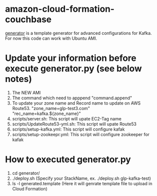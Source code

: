 # amazon-cloud-formation-couchbase

[generator](generator) is a template generator for advanced configurations for Kafka. For now this code can work with Ubuntu AMI.

# Update your information before execute generator.py (see below notes)
  1) The NEW AMI
  2) The command which need to apppend "command.append"
  3) To update your zone name and Record name to update on AWS Route53.
         "zone_name=glp-test3.com"
        "rec_name=kafka.${zone_name}"
  4) scripts/server.sh: This script will upate EC2-Tag name
  5) scripts/UpdateRoute53-yml.sh: This script will upate Route53
  6) scripts/setup-kafka.yml: This script will configure kafak
  7) scripts/setup-zookeepr.yml: This script will configure zookeeper for kafak
    

# How to executed generator.py
 1) cd generator/
 2) ./deploy.sh <StackName>  (Specify your StackName, ex. ./deploy.sh glp-kafka-test)
 3) ls -l generated.template (Here it will genrate template file to upload in Cloud Formation)




